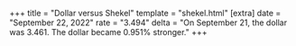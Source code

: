 +++
title = "Dollar versus Shekel"
template = "shekel.html"
[extra]
date = "September 22, 2022"
rate = "3.494"
delta = "On September 21, the dollar was 3.461. The dollar became 0.951% stronger."
+++
